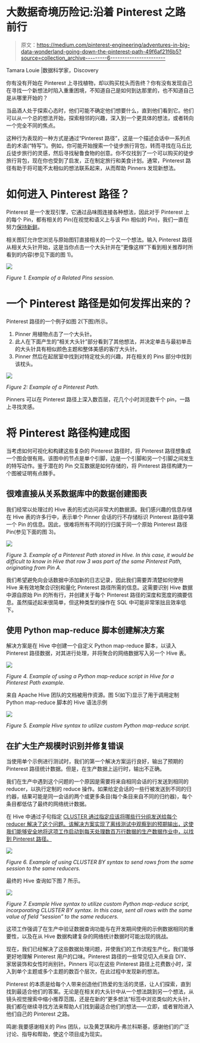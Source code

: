 # 大数据奇境历险记:沿着 Pinterest 之路前行

> 原文：<https://medium.com/pinterest-engineering/adventures-in-big-data-wonderland-going-down-the-pinterest-path-49f6af21f6b5?source=collection_archive---------6----------------------->

Tamara Louie |数据科学家，Discovery

你有没有开始在 Pinterest 上寻找植物，却以购买枕头而告终？你有没有发现自己在寻找一个新想法时陷入重重困境，不知道自己是如何到达那里的，也不知道自己是从哪里开始的？

当品酒人处于探索心态时，他们可能不确定他们想要什么，直到他们看到它。他们可以从一个总的想法开始，探索相邻的兴趣，深入到一个更具体的想法，或者转向一个完全不同的焦点。

这种行为表现的一种方式是通过“Pinterest 路径”，这是一个描述会话中一系列点击的术语(“特写”)。例如，你可能开始搜索一个徒步旅行背包，转而寻找在马丘比丘徒步旅行的灵感，然后寻找秘鲁食物的创意。你不仅找到了一个可以购买的徒步旅行背包，现在你也受到了启发，正在制定旅行和美食计划。通常，Pinterest 路径有助于将可能不太相似的想法联系起来，从而帮助 Pinners 发现新想法。

# 如何进入 Pinterest 路径？

Pinterest 是一个发现引擎，它通过品味图连接各种想法，因此对于 Pinterest 上的每个 Pin，都有相关的 Pin(在视觉和语义上与该 Pin 相似的 Pin)，我们一直在努力[保持新鲜](/@Pinterest_Engineering/keeping-related-pins-fresh-6b0e2876d7e)。

相关图钉允许您浏览与原始图钉直接相关的一个又一个想法。输入 Pinterest 路径从相关大头针开始，这是当你点击一个大头针并在“更像这样”下看到相关推荐时所看到的内容(参见下面的图 1)。

![](img/5d05b578342178fe25d932c4a066c897.png)

*Figure 1\. Example of a Related Pins session.*

# 一个 Pinterest 路径是如何发挥出来的？

Pinterest 路径的一个例子如图 2(下图)所示。

1.  Pinner 用植物点击了一个大头针。
2.  此人在下面产生的“相关大头针”部分看到了其他想法，并决定单击与最初单击的大头针具有相似颜色主题和整体美感的客厅大头针。
3.  Pinner 然后在起居室中找到对特定枕头的兴趣，并在相关的 Pins 部分中找到该枕头。

![](img/a7cf5453185be34478c3fe54e7124359.png)

*Figure 2: Example of a Pinterest Path.*

Pinners 可以在 Pinterest 路径上深入数百层，花几个小时浏览数千个 pin，一路上寻找灵感。

# **将 Pinterest 路径构建成图**

当考虑如何可视化和构建这些复杂的 Pinterest 路径时，将 Pinterest 路径想象成一个图会很有用。该图中的节点是单个引脚，边是一个引脚和另一个引脚之间发生的特写动作。鉴于潜在的 Pin 交互数据是如何存储的，将 Pinterest 路径构建为一个图被证明有点棘手。

## 很难直接从关系数据库中的数据创建图表

我们经常以处理过的 Hive 表的形式访问非常大的数据源。我们感兴趣的信息存储在 Hive 表的许多行中，表示单个 Pinner 会话的行不存储标识 Pinterest 路径中第一个 Pin 的信息。因此，很难将所有不同的行归属于同一个原始 Pinterest 路径 Pin(参见下面的图 3)。

![](img/0348d851ea4bed42e43cbe0b16d224db.png)

*Figure 3\. Example of a Pinterest Path stored in Hive. In this case, it would be difficult to know in Hive that row 3 was part of the same Pinterest Path, originating from Pin A.*

我们希望避免向会话数据中添加新的日志记录，因此我们需要弄清楚如何使用 Hive 来有效地聚合识别和量化 Pinterest 路径所需的信息。这需要识别 Hive 数据中源自原始 Pin 的所有行，并创建关于每个 Pinterest 路径的深度和宽度的摘要信息。虽然描述起来很简单，但这种类型的操作在 SQL 中可能非常笨拙且效率低下。

## **使用 Python map-reduce 脚本创建解决方案**

解决方案是在 Hive 中创建一个自定义 Python map-reduce 脚本，以读入 Pinterest 路径数据，对其进行处理，并将聚合的网络数据写入另一个 Hive 表。

![](img/3a40e5383041cd60752b17cf8c2293f8.png)

*Figure 4\. Example of using a Python map-reduce script in Hive for a Pinterest Path example.*

来自 Apache Hive 团队的文档被用作资源。图 5(如下)显示了用于调用定制 Python map-reduce 脚本的 Hive 语法示例

![](img/5cda9ba2974e3df2ae73de1ea4f8c670.png)

*Figure 5\. Example Hive syntax to utilize custom Python map-reduce script.*

## **在扩大生产规模时识别并修复错误**

当使用单个示例进行测试时，我们的第一个解决方案运行良好，输出了预期的 Pinterest 路径统计数据。但是，在生产数据上运行时，输出不正确。

我们在生产中遇到这个问题的一个原因是需要将来自相同会话的行发送到相同的 reducer，以执行定制的 reduce 操作。如果给定会话的一些行被发送到不同的归约器，结果可能是同一会话的两个或更多条目(每个条目来自不同的归约器)，每个条目都低估了最终的网络统计数据。

在 Hive 中通过子句指定 [CLUSTER 通过指定应该将哪些行分组发送给每个 reducer 解决了这个问题。该解决方案实现了离线测试中观察到的预期输出，这使我们能够安全地将这项工作启动到每天处理数百万行数据的生产数据作业中，以找到 Pinterest 路径。](https://cwiki.apache.org/confluence/display/Hive/LanguageManual+SortBy#LanguageManualSortBy-SyntaxofClusterByandDistributeBy)

![](img/9c40632dbb395fcf1cb12b10bc08abd5.png)

*Figure 6\. Example of using CLUSTER BY syntax to send rows from the same session to the same reducers.*

最终的 Hive 查询如下图 7 所示。

![](img/0b9c16cd32bb129e2561425035e076ce.png)

*Figure 7\. Example Hive syntax to utilize custom Python map-reduce script, incorporating CLUSTER BY syntax. In this case, sent all rows with the same value of field “session” to the same reducers.*

这项工作强调了在生产中验证数据查询功能与在开发期间使用的示例数据相同的重要性，以及在从 Hive 数据构建复杂的网络统计数据时可能出现的挑战。

现在，我们已经解决了这些数据处理问题，并使我们的工作流程生产化，我们能够更好地理解 Pinterest 用户的口味。Pinterest 路径的一些常见切入点来自 DIY、家居装饰和女性时尚别针。Pinners 可以在这些 Pinterest 路径上花费数小时，深入到单个主题或多个主题的数百个层次，在此过程中发现新的想法。

Pinterest 的本质是给每个人带来创造他们热爱的生活的灵感，让人们探索，直到找到最适合他们的答案。无论是在相关的大头针中从一个想法跳到另一个想法，从镜头视觉搜索中缩小推荐范围，还是在新的“更多想法”标签中浏览类似的大头针，我们都在继续寻找方法来帮助人们找到最适合他们的想法——立即，或者冒险进入他们自己的 Pinterest 之路。

鸣谢:我要感谢相关的 Pins 团队，以及黄芝琪和丹·弗兰科斯基，感谢他们的广泛讨论、指导和帮助，使这个项目成为现实。